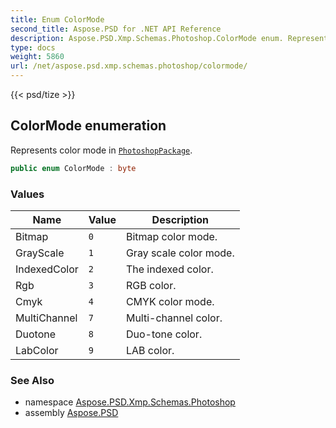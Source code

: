 ```yaml
---
title: Enum ColorMode
second_title: Aspose.PSD for .NET API Reference
description: Aspose.PSD.Xmp.Schemas.Photoshop.ColorMode enum. Represents color mode in PhotoshopPackage
type: docs
weight: 5860
url: /net/aspose.psd.xmp.schemas.photoshop/colormode/
---
```

{{< psd/tize >}}
## ColorMode enumeration

Represents color mode in [`PhotoshopPackage`](../photoshoppackage/).

```csharp
public enum ColorMode : byte
```

### Values

| Name | Value | Description |
| --- | --- | --- |
| Bitmap | `0` | Bitmap color mode. |
| GrayScale | `1` | Gray scale color mode. |
| IndexedColor | `2` | The indexed color. |
| Rgb | `3` | RGB color. |
| Cmyk | `4` | CMYK color mode. |
| MultiChannel | `7` | Multi-channel color. |
| Duotone | `8` | Duo-tone color. |
| LabColor | `9` | LAB color. |

### See Also

* namespace [Aspose.PSD.Xmp.Schemas.Photoshop](../../aspose.psd.xmp.schemas.photoshop/)
* assembly [Aspose.PSD](../../)


